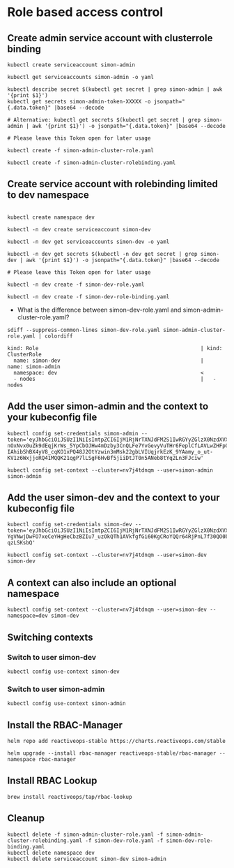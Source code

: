 # Role based access control

## Create admin service account with clusterrole binding

```shell
kubectl create serviceaccount simon-admin

kubectl get serviceaccounts simon-admin -o yaml

kubectl describe secret $(kubectl get secret | grep simon-admin | awk '{print $1}')
kubectl get secrets simon-admin-token-XXXXX -o jsonpath="{.data.token}" |base64 --decode

# Alternative: kubectl get secrets $(kubectl get secret | grep simon-admin | awk '{print $1}') -o jsonpath="{.data.token}" |base64 --decode

# Please leave this Token open for later usage

kubectl create -f simon-admin-cluster-role.yaml

kubectl create -f simon-admin-cluster-rolebinding.yaml
```

## Create service account with rolebinding limited to dev namespace

```shell

kubectl create namespace dev

kubectl -n dev create serviceaccount simon-dev

kubectl -n dev get serviceaccounts simon-dev -o yaml

kubectl -n dev get secrets $(kubectl -n dev get secret | grep simon-dev | awk '{print $1}') -o jsonpath="{.data.token}" |base64 --decode

# Please leave this Token open for later usage

kubectl -n dev create -f simon-dev-role.yaml

kubectl -n dev create -f simon-dev-role-binding.yaml
```

* What is the difference between simon-dev-role.yaml and simon-admin-cluster-role.yaml?

```shell
sdiff --suppress-common-lines simon-dev-role.yaml simon-admin-cluster-role.yaml | colordiff

kind: Role                                                    | kind: ClusterRole
  name: simon-dev                                             |   name: simon-admin
  namespace: dev                                              <
  - nodes                                                     |   - nodes 
```

## Add the user simon-admin and the context to your kubeconfig file

```shell
kubectl config set-credentials simon-admin --token='eyJhbGciOiJSUzI1NiIsImtpZCI6IjM1RjNrTXNJdFM2S1IwRGYyZGlzX0NzdXVXZkU4c3BEQVEzckdNa09nLTgifQ.eyJpc3MiOiJrdWJlcm5ldGVzL3NlcnZpY2VhY2NvdW50Iiwia3ViZXJuZXRlcy5pby9zZXJ2aWNlYWNjb3VudC9uYW1lc3BhY2UiOiJkamFyb3NjaCIsImt1YmVybmV0ZXMuaW8vc2VydmljZWFjY291bnQvc2VjcmV0Lm5hbWUiOiJzaW1vbi1hZG1pbi10b2tlbi01bXg5ZyIsImt1YmVybmV0ZXMuaW8vc2VydmljZWFjY291bnQvc2VydmljZS1hY2NvdW50Lm5hbWUiOiJzaW1vbi1hZG1pbiIsImt1YmVybmV0ZXMuaW8vc2VydmljZWFjY291bnQvc2VydmljZS1hY2NvdW50LnVpZCI6IjQwNGY2ZWViLTdhZjctNDBmNS1hY2IxLWVlZTQyNzQ0NjRmYyIsInN1YiI6InN5c3RlbTpzZXJ2aWNlYWNjb3VudDpkamFyb3NjaDpzaW1vbi1hZG1pbiJ9.hkRQeiiUEo-nOxNvx0uZk9dEqjKrWs_5YpCbOJHw4mDzby3CnQLFe7YvGevyVuTHr6FeplCfLAVLwZHFp0HbpwcDJoTQlhPiamePVSJu8B0W3UbG1OXKuDmyDuob25A7o6vOBucLW4TOTxM7sLpo7Vd7Nrkflyi20A371ef7uNzAVBYUWmfcf5zoke8bDQLloMody6ylOe9ReG0k_jRBC-IAhibShBX4yV8_cqKO1xPQ48J2OtYzwin3mMsk22gbLVIUqjrkEzK_9YAamy_o_ut-KV1z6WxjjoRQ41MQQK21qgP7lLSgF6HvBf5jiiDtJT0n5ANeb8tYq2Ln3FJciw'

kubectl config set-context --cluster=nv7j4tdnqm --user=simon-admin simon-admin
```

## Add the user simon-dev and the context to your kubeconfig file

```shell
kubectl config set-credentials simon-dev --token='eyJhbGciOiJSUzI1NiIsImtpZCI6IjM1RjNrTXNJdFM2S1IwRGYyZGlzX0NzdXVXZkU4c3BEQVEzckdNa09nLTgifQ.eyJpc3MiOiJrdWJlcm5ldGVzL3NlcnZpY2VhY2NvdW50Iiwia3ViZXJuZXRlcy5pby9zZXJ2aWNlYWNjb3VudC9uYW1lc3BhY2UiOiJkZXYiLCJrdWJlcm5ldGVzLmlvL3NlcnZpY2VhY2NvdW50L3NlY3JldC5uYW1lIjoic2ltb24tZGV2LXRva2VuLW5sbDZwIiwia3ViZXJuZXRlcy5pby9zZXJ2aWNlYWNjb3VudC9zZXJ2aWNlLWFjY291bnQubmFtZSI6InNpbW9uLWRldiIsImt1YmVybmV0ZXMuaW8vc2VydmljZWFjY291bnQvc2VydmljZS1hY2NvdW50LnVpZCI6IjhkYWVhMWU3LTZkMmMtNGJkNy04MzFmLWM3YzMwY2Q0ODIwYSIsInN1YiI6InN5c3RlbTpzZXJ2aWNlYWNjb3VudDpkZXY6c2ltb24tZGV2In0.NgYCan9tF_dmzUXtYHFgdMIJbr3H6yHrMa0MvAQETPCdo1Q2SYSmMtiNg31yc8COXVB2JB5pl5AERcmVEtD6G2QcR_Fe50kDAQrnWgE546TGQrCIvJCLil9bSBS_38q0n2xYY7i7qtdr4vA6nxrlfaRHfDQvqffAYN9S6Vi8YNSmBSvYy5NnG7q3QywoS4DFZ8PFAnvs5YX3QWapzGTHhXrIVT4UUDxHmahe2LFG2Uv4qCgSXZa6KksNfzeLsrqHaNRt-YgVNwjDwFO7xeCeYHgHeCbzBZIu7_uzOkQTh1AVkfgfGi60KgCRoYQQr64RjPnL7f30QO0bX-qzLSKsbQ'

kubectl config set-context --cluster=nv7j4tdnqm --user=simon-dev simon-dev
```

## A context can also include an optional namespace

```shell
kubectl config set-context --cluster=nv7j4tdnqm --user=simon-dev --namespace=dev simon-dev
```

## Switching contexts

### Switch to user simon-dev

```shell
kubectl config use-context simon-dev
```

### Switch to user simon-admin

```shell
kubectl config use-context simon-admin
```

## Install the RBAC-Manager

```shell
helm repo add reactiveops-stable https://charts.reactiveops.com/stable

helm upgrade --install rbac-manager reactiveops-stable/rbac-manager --namespace rbac-manager
```

## Install RBAC Lookup

```shell
brew install reactiveops/tap/rbac-lookup
```

## Cleanup

```shell
kubectl delete -f simon-admin-cluster-role.yaml -f simon-admin-cluster-rolebinding.yaml -f simon-dev-role.yaml -f simon-dev-role-binding.yaml
kubectl delete namespace dev
kubectl delete serviceaccount simon-dev simon-admin
```

